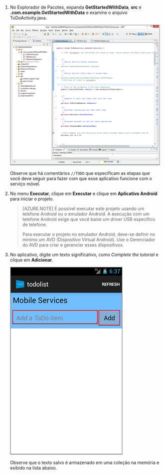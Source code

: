 ﻿1. No Explorador de Pacotes, expanda **GetStartedWithData**, **src** e **.com.example.GetStartedWithData** e examine o arquivo ToDoActivity.java.

   	![](./media/download-android-sample-code/mobile-eclipse-project.png)

   	Observe que há comentários  `//TODO` que especificam as etapas que você deve seguir para fazer com que esse aplicativo funcione com o serviço móvel.

2. No menu **Executar**, clique em **Executar** e clique em **Aplicativo Android** para iniciar o projeto.

	> [AZURE.NOTE] É possível executar este projeto usando um telefone Android ou o emulador Android. A execução com um telefone Android exige que você baixe um driver USB específico de telefone.
	>
	> Para executar o projeto no emulador Android, deve-se definir no mínimo um AVD (Dispositivo Virtual Android). Use o Gerenciador do AVD para criar e gerenciar esses dispositivos.

3. No aplicativo, digite um texto significativo, como _Complete the tutorial_ e clique em **Adicionar**.

   	![](./media/download-android-sample-code/mobile-quickstart-startup-android.png)

   	Observe que o texto salvo é armazenado em uma coleção na memória e exibido na lista abaixo.
<!--HONumber=47-->
